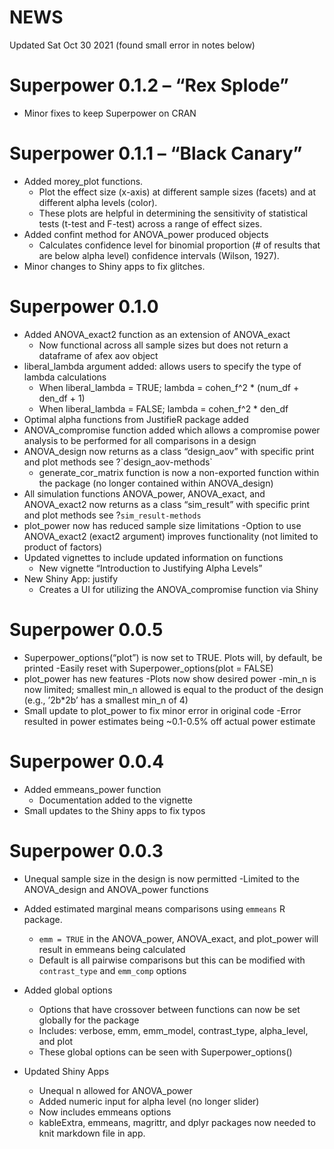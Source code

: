 NEWS
================

Updated Sat Oct 30 2021 (found small error in notes below)

# Superpower 0.1.2 – “Rex Splode”

-   Minor fixes to keep Superpower on CRAN

# Superpower 0.1.1 – “Black Canary”

-   Added morey\_plot functions.
    -   Plot the effect size (x-axis) at different sample sizes (facets)
        and at different alpha levels (color).
    -   These plots are helpful in determining the sensitivity of
        statistical tests (t-test and F-test) across a range of effect
        sizes.
-   Added confint method for ANOVA\_power produced objects
    -   Calculates confidence level for binomial proportion (\# of
        results that are below alpha level) confidence intervals
        (Wilson, 1927).
-   Minor changes to Shiny apps to fix glitches.

# Superpower 0.1.0

-   Added ANOVA\_exact2 function as an extension of ANOVA\_exact
    -   Now functional across all sample sizes but does not return a
        dataframe of afex aov object
-   liberal\_lambda argument added: allows users to specify the type of
    lambda calculations
    -   When liberal\_lambda = TRUE; lambda = cohen\_f^2 \* (num\_df +
        den\_df + 1)
    -   When liberal\_lambda = FALSE; lambda = cohen\_f^2 \* den\_df
-   Optimal alpha functions from JustifieR package added
-   ANOVA\_compromise function added which allows a compromise power
    analysis to be performed for all comparisons in a design
-   ANOVA\_design now returns as a class “design\_aov” with specific
    print and plot methods see ?\`design_aov-methods\`
    -   generate\_cor\_matrix function is now a non-exported function
        within the package (no longer contained within ANOVA\_design)
-   All simulation functions ANOVA\_power, ANOVA\_exact, and
    ANOVA\_exact2 now returns as a class “sim\_result” with specific
    print and plot methods see ?`sim_result-methods`
-   plot\_power now has reduced sample size limitations -Option to use
    ANOVA\_exact2 (exact2 argument) improves functionality (not limited
    to product of factors)
-   Updated vignettes to include updated information on functions
    -   New vignette “Introduction to Justifying Alpha Levels”
-   New Shiny App: justify
    -   Creates a UI for utilizing the ANOVA\_compromise function via
        Shiny

# Superpower 0.0.5

-   Superpower\_options(“plot”) is now set to TRUE. Plots will, by
    default, be printed -Easily reset with Superpower\_options(plot =
    FALSE)
-   plot\_power has new features -Plots now show desired power -min\_n
    is now limited; smallest min\_n allowed is equal to the product of
    the design (e.g., ’2b\*2b’ has a smallest min\_n of 4)
-   Small update to plot\_power to fix minor error in original code
    -Error resulted in power estimates being \~0.1-0.5% off actual power
    estimate

# Superpower 0.0.4

-   Added emmeans\_power function
    -   Documentation added to the vignette
-   Small updates to the Shiny apps to fix typos

# Superpower 0.0.3

-   Unequal sample size in the design is now permitted -Limited to the
    ANOVA\_design and ANOVA\_power functions

-   Added estimated marginal means comparisons using `emmeans` R
    package.

    -   `emm = TRUE` in the ANOVA\_power, ANOVA\_exact, and plot\_power
        will result in emmeans being calculated
    -   Default is all pairwise comparisons but this can be modified
        with `contrast_type` and `emm_comp` options

-   Added global options

    -   Options that have crossover between functions can now be set
        globally for the package
    -   Includes: verbose, emm, emm\_model, contrast\_type,
        alpha\_level, and plot
    -   These global options can be seen with Superpower\_options()

-   Updated Shiny Apps

    -   Unequal n allowed for ANOVA\_power
    -   Added numeric input for alpha level (no longer slider)
    -   Now includes emmeans options
    -   kableExtra, emmeans, magrittr, and dplyr packages now needed to
        knit markdown file in app.
